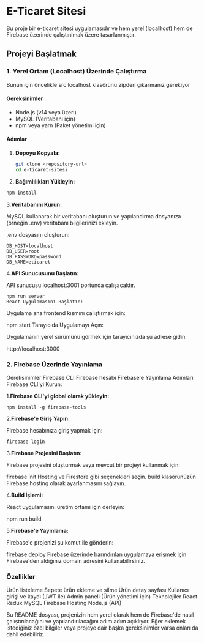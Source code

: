 # E-Ticaret Sitesi

Bu proje bir e-ticaret sitesi uygulamasıdır ve hem yerel (localhost) hem de Firebase üzerinde çalıştırılmak üzere tasarlanmıştır.

## Projeyi Başlatmak

### 1. Yerel Ortam (Localhost) Üzerinde Çalıştırma

Bunun için öncelikle src localhost klasörünü zipden çıkarmanız gerekiyor 

#### Gereksinimler

- Node.js (v14 veya üzeri)
- MySQL (Veritabanı için)
- npm veya yarn (Paket yönetimi için)

#### Adımlar

1. **Depoyu Kopyala:**

   ```bash
   git clone <repository-url>
   cd e-ticaret-sitesi
   ```
2. **Bağımlılıkları Yükleyin:**

```bash
npm install
```	
3.**Veritabanını Kurun:**

MySQL kullanarak bir veritabanı oluşturun ve yapılandırma dosyanıza (örneğin .env) veritabanı bilgilerinizi ekleyin.

.env dosyasını oluşturun:
```
DB_HOST=localhost
DB_USER=root
DB_PASSWORD=password
DB_NAME=eticaret
```
4.**API Sunucusunu Başlatın:**

API sunucusu localhost:3001 portunda çalışacaktır.
```
npm run server
React Uygulamasını Başlatın:
```
Uygulama ana frontend kısmını çalıştırmak için:

npm start
Tarayıcıda Uygulamayı Açın:

Uygulamanın yerel sürümünü görmek için tarayıcınızda şu adrese gidin:

http://localhost:3000


### 2. Firebase Üzerinde Yayınlama
Gereksinimler
Firebase CLI
Firebase hesabı
Firebase'e Yayınlama Adımları
Firebase CLI'yi Kurun:

1.**Firebase CLI'yi global olarak yükleyin:**
```
npm install -g firebase-tools
```
2.**Firebase'e Giriş Yapın:**


Firebase hesabınıza giriş yapmak için:
```
firebase login
```
3.**Firebase Projesini Başlatın:**
	
Firebase projesini oluşturmak veya mevcut bir projeyi kullanmak için:

firebase init
Hosting ve Firestore gibi seçenekleri seçin.
build klasörünüzün Firebase hosting olarak ayarlanmasını sağlayın.

4.**Build İşlemi:**

React uygulamasını üretim ortamı için derleyin:

npm run build

5.**Firebase'e Yayınlama:**

Firebase'e projenizi şu komut ile gönderin:

firebase deploy
Firebase üzerinde barındırılan uygulamaya erişmek için Firebase'den aldığınız domain adresini kullanabilirsiniz.

### Özellikler
Ürün listeleme
Sepete ürün ekleme ve silme
Ürün detay sayfası
Kullanıcı girişi ve kaydı (JWT ile)
Admin paneli (Ürün yönetimi için)
Teknolojiler
React
Redux
MySQL
Firebase Hosting
Node.js (API)


Bu README dosyası, projenizin hem yerel olarak hem de Firebase'de nasıl çalıştırılacağını ve yapılandırılacağını adım adım açıklıyor. Eğer eklemek istediğiniz özel bilgiler veya projeye dair başka gereksinimler varsa onları da dahil edebiliriz.
